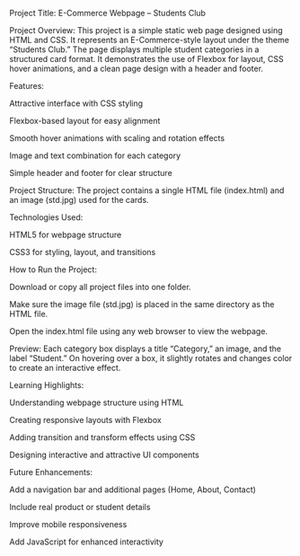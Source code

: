 Project Title:
E-Commerce Webpage – Students Club

Project Overview:
This project is a simple static web page designed using HTML and CSS. It represents an E-Commerce-style layout under the theme “Students Club.” The page displays multiple student categories in a structured card format. It demonstrates the use of Flexbox for layout, CSS hover animations, and a clean page design with a header and footer.

Features:

Attractive interface with CSS styling

Flexbox-based layout for easy alignment

Smooth hover animations with scaling and rotation effects

Image and text combination for each category

Simple header and footer for clear structure

Project Structure:
The project contains a single HTML file (index.html) and an image (std.jpg) used for the cards.

Technologies Used:

HTML5 for webpage structure

CSS3 for styling, layout, and transitions

How to Run the Project:

Download or copy all project files into one folder.

Make sure the image file (std.jpg) is placed in the same directory as the HTML file.

Open the index.html file using any web browser to view the webpage.

Preview:
Each category box displays a title “Category,” an image, and the label “Student.” On hovering over a box, it slightly rotates and changes color to create an interactive effect.

Learning Highlights:

Understanding webpage structure using HTML

Creating responsive layouts with Flexbox

Adding transition and transform effects using CSS

Designing interactive and attractive UI components

Future Enhancements:

Add a navigation bar and additional pages (Home, About, Contact)

Include real product or student details

Improve mobile responsiveness

Add JavaScript for enhanced interactivity
